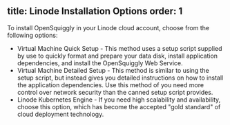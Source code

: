 title: Linode Installation Options
order: 1
---
To install OpenSquiggly in your Linode cloud account, choose from the following
options:

* Virtual Machine Quick Setup - This method uses a setup script supplied by use to quickly
  format and prepare your data disk, install application dependencies, and install the
  OpenSquiggly Web Service.
* Virtual Machine Detailed Setup - This method is similar to using the setup script, but
  instead gives you detailed instructions on how to install the application dependencies.
  Use this method of you need more control over network security than the canned setup
  script provides.
* Linode Kubernetes Engine - If you need high scalability and availability, choose this option,
  which has become the accepted "gold standard" of cloud deployment technology.
